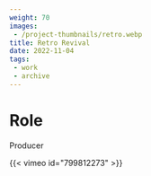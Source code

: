 ```yaml
---
weight: 70
images:
 - /project-thumbnails/retro.webp
title: Retro Revival
date: 2022-11-04
tags: 
 - work
 - archive
---
```


# Role
Producer

{{< vimeo id="799812273" >}}
 

